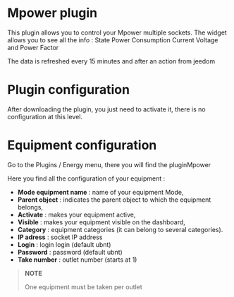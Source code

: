 # Mpower plugin

This plugin allows you to control your Mpower multiple sockets. The widget allows you to see all the info : State Power Consumption Current Voltage and Power Factor

The data is refreshed every 15 minutes and after an action from jeedom

# Plugin configuration

After downloading the plugin, you just need to activate it, there is no configuration at this level.

# Equipment configuration

Go to the Plugins / Energy menu, there you will find the pluginMpower

Here you find all the configuration of your equipment :

-   **Mode equipment name** : name of your equipment Mode,
-   **Parent object** : indicates the parent object to which the equipment belongs,
-   **Activate** : makes your equipment active,
-   **Visible** : makes your equipment visible on the dashboard,
-   **Category** : equipment categories (it can belong to several categories).
-   **IP adress** : socket IP address
-   **Login** : login login (default ubnt)
-   **Password** : password (default ubnt)
-   **Take number** : outlet number (starts at 1)

> **NOTE**
>
> One equipment must be taken per outlet
